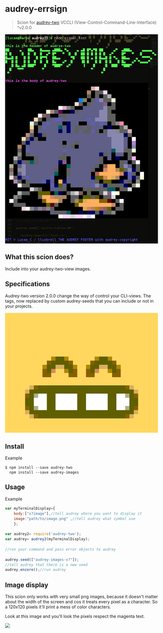 # audrey-errsign

> Scion for [audrey-two](https://www.npmjs.com/package/audrey-two) VCCLI (View-Control-Command-Line-Interface) ^v2.0.0

![](https://raw.githubusercontent.com/llucbrell/audrey-images/master/captura1.png) 

## What this scion does?

Include into your audrey-two-view images.

## Specifications

Audrey-two version 2.0.0 change the way of control your CLI-views. The tags, now replaced by custom audrey-seeds that you can include or not in your projects.

![](https://raw.githubusercontent.com/llucbrell/audrey-images/master/captura3.png) 

## Install

Example
```
$ npm install --save audrey-two
  npm install --save audrey-images
```
## Usage

Example

```js
var myTerminalDisplay={
	body:["x?image"],//tell audrey where you want to display it
	image:"path/to/image.png" ,//tell audrey what symbol use
	};

var audrey2= require('audrey-two');
var audrey= audrey2(myTerminalDisplay);

//run your command and pass error objects to audrey

audrey.seed(["audrey-images-x?"]);
//tell audrey that there is a new seed
audrey.encore();//run audrey
```
## Image display

This scion only works with very small png images, because it doesn't matter about the width of the screen and cos it treats every pixel as a character. So a 120x120 pixels it'll print a mess of color characters.

Look at this image and you'll look the pixels respect the magenta text.

![](https://raw.githubusercontent.com/llucbrell/audrey-images/master/captura2.png) 
